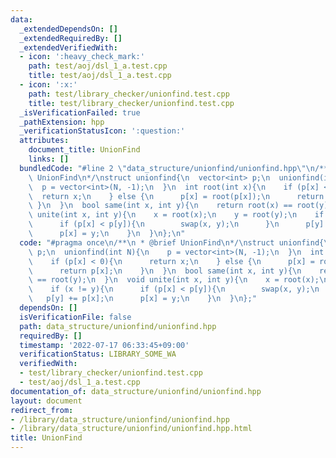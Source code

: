 ```yaml
---
data:
  _extendedDependsOn: []
  _extendedRequiredBy: []
  _extendedVerifiedWith:
  - icon: ':heavy_check_mark:'
    path: test/aoj/dsl_1_a.test.cpp
    title: test/aoj/dsl_1_a.test.cpp
  - icon: ':x:'
    path: test/library_checker/unionfind.test.cpp
    title: test/library_checker/unionfind.test.cpp
  _isVerificationFailed: true
  _pathExtension: hpp
  _verificationStatusIcon: ':question:'
  attributes:
    document_title: UnionFind
    links: []
  bundledCode: "#line 2 \"data_structure/unionfind/unionfind.hpp\"\n/**\n * @brief\
    \ UnionFind\n*/\nstruct unionfind{\n  vector<int> p;\n  unionfind(int N){\n  \
    \  p = vector<int>(N, -1);\n  }\n  int root(int x){\n    if (p[x] < 0){\n    \
    \  return x;\n    } else {\n      p[x] = root(p[x]);\n      return p[x];\n   \
    \ }\n  }\n  bool same(int x, int y){\n    return root(x) == root(y);\n  }\n  void\
    \ unite(int x, int y){\n    x = root(x);\n    y = root(y);\n    if (x != y){\n\
    \      if (p[x] < p[y]){\n        swap(x, y);\n      }\n      p[y] += p[x];\n\
    \      p[x] = y;\n    }\n  }\n};\n"
  code: "#pragma once\n/**\n * @brief UnionFind\n*/\nstruct unionfind{\n  vector<int>\
    \ p;\n  unionfind(int N){\n    p = vector<int>(N, -1);\n  }\n  int root(int x){\n\
    \    if (p[x] < 0){\n      return x;\n    } else {\n      p[x] = root(p[x]);\n\
    \      return p[x];\n    }\n  }\n  bool same(int x, int y){\n    return root(x)\
    \ == root(y);\n  }\n  void unite(int x, int y){\n    x = root(x);\n    y = root(y);\n\
    \    if (x != y){\n      if (p[x] < p[y]){\n        swap(x, y);\n      }\n   \
    \   p[y] += p[x];\n      p[x] = y;\n    }\n  }\n};"
  dependsOn: []
  isVerificationFile: false
  path: data_structure/unionfind/unionfind.hpp
  requiredBy: []
  timestamp: '2022-07-17 06:33:45+09:00'
  verificationStatus: LIBRARY_SOME_WA
  verifiedWith:
  - test/library_checker/unionfind.test.cpp
  - test/aoj/dsl_1_a.test.cpp
documentation_of: data_structure/unionfind/unionfind.hpp
layout: document
redirect_from:
- /library/data_structure/unionfind/unionfind.hpp
- /library/data_structure/unionfind/unionfind.hpp.html
title: UnionFind
---
```

